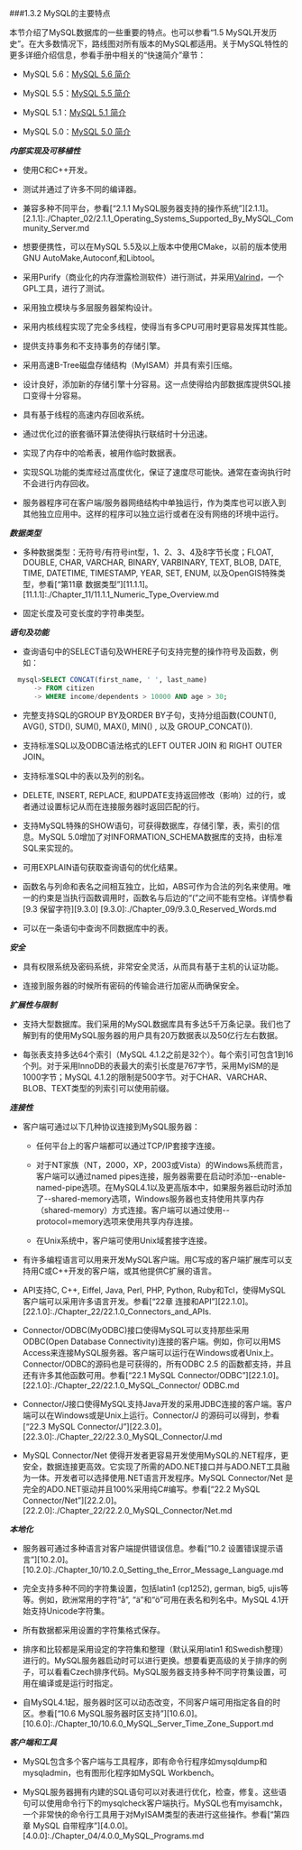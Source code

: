 ###1.3.2 MySQL的主要特点

  本节介绍了MySQL数据库的一些重要的特点。也可以参看“1.5 MySQL开发历史”。在大多数情况下，路线图对所有版本的MySQL都适用。关于MySQL特性的更多详细介绍信息，参看手册中相关的“快速简介”章节：  
  
  * MySQL 5.6：[MySQL 5.6 简介](http://dev.mysql.com/doc/refman/5.6/en/mysql-nutshell.html)
    
  * MySQL 5.5：[MySQL 5.5 简介](http://dev.mysql.com/doc/refman/5.5/en/mysql-nutshell.html)
  
 
  * MySQL 5.1：[MySQL 5.1 简介](http://dev.mysql.com/doc/refman/5.1/en/mysql-nutshell.html)
  
 
  * MySQL 5.0：[MySQL 5.0 简介](http://dev.mysql.com/doc/refman/5.0/en/mysql-nutshell.html)

  
***内部实现及可移植性***
  
  * 使用C和C++开发。  
  
  * 测试并通过了许多不同的编译器。   
  
  * 兼容多种不同平台，参看[“2.1.1 MySQL服务器支持的操作系统”][2.1.1]。
 [2.1.1]:./Chapter_02/2.1.1_Operating_Systems_Supported_By_MySQL_Community_Server.md  
  
  * 想要便携性，可以在MySQL 5.5及以上版本中使用CMake，以前的版本使用GNU AutoMake,Autoconf,和Libtool。
    
  * 采用Purify（商业化的内存泄露检测软件）进行测试，并采用[Valrind](http://developer.kde.org/~sewardj/)，一个GPL工具，进行了测试。  
  
  * 采用独立模块与多层服务器架构设计。  
  
  * 采用内核线程实现了完全多线程，使得当有多CPU可用时更容易发挥其性能。  
  
  * 提供支持事务和不支持事务的存储引擎。  
  
  * 采用高速B-Tree磁盘存储结构（MyISAM）并具有索引压缩。  
  
  * 设计良好，添加新的存储引擎十分容易。这一点使得给内部数据库提供SQL接口变得十分容易。 
   
  * 具有基于线程的高速内存回收系统。 
   
  * 通过优化过的嵌套循环算法使得执行联结时十分迅速。
    
  * 实现了内存中的哈希表，被用作临时数据表。  
  
  * 实现SQL功能的类库经过高度优化，保证了速度尽可能快。通常在查询执行时不会进行内存回收。
    
  * 服务器程序可在客户端/服务器网络结构中单独运行，作为类库也可以嵌入到其他独立应用中。这样的程序可以独立运行或者在没有网络的环境中运行。  

***数据类型***

  * 多种数据类型：无符号/有符号int型，1、2、3、4及8字节长度；FLOAT, DOUBLE, CHAR, VARCHAR, BINARY, VARBINARY, TEXT, BLOB, DATE, TIME, DATETIME, TIMESTAMP, YEAR, SET, ENUM, 以及OpenGIS特殊类型，参看[“第11章 数据类型”][11.1.1]。
[11.1.1]:./Chapter_11/11.1.1_Numeric_Type_Overview.md 
   
  * 固定长度及可变长度的字符串类型。
  
***语句及功能***

  * 查询语句中的SELECT语句及WHERE子句支持完整的操作符号及函数，例如：

  ```sql
	mysql>SELECT CONCAT(first_name, ' ', last_name)  
	    -> FROM citizen  	    -> WHERE income/dependents > 10000 AND age > 30;  
  ```
  
  * 完整支持SQL的GROUP BY及ORDER BY子句，支持分组函数(COUNT(), AVG(), STD(), SUM(), MAX(), MIN() , 以及 GROUP_CONCAT()).  
  
  * 支持标准SQL以及ODBC语法格式的LEFT OUTER JOIN 和 RIGHT OUTER JOIN。 
   
  * 支持标准SQL中的表以及列的别名。
    
  * DELETE, INSERT, REPLACE, 和UPDATE支持返回修改（影响）过的行，或者通过设置标记从而在连接服务器时返回匹配的行。  
  
  * 支持MySQL特殊的SHOW语句，可获得数据库，存储引擎，表，索引的信息。MySQL 5.0增加了对INFORMATION_SCHEMA数据库的支持，由标准SQL来实现的。
    
  * 可用EXPLAIN语句获取查询语句的优化结果。
    
  * 函数名与列命和表名之间相互独立，比如，ABS可作为合法的列名来使用。唯一的约束是当执行函数调用时，函数名与后边的“(”之间不能有空格。详情参看[9.3 保留字符][9.3.0]
[9.3.0]:./Chapter_09/9.3.0_Reserved_Words.md
   
  * 可以在一条语句中查询不同数据库中的表。  
  
***安全***

  * 具有权限系统及密码系统，非常安全灵活，从而具有基于主机的认证功能。
    
  * 连接到服务器的时候所有密码的传输会进行加密从而确保安全。  

***扩展性与限制***

  * 支持大型数据库。我们采用的MySQL数据库具有多达5千万条记录。我们也了解到有的使用MySQL服务器的用户具有20万数据表以及50亿行左右数据。  
  
  * 每张表支持多达64个索引（MySQL 4.1.2之前是32个）。每个索引可包含1到16个列。对于采用InnoDB的表最大的索引长度是767字节，采用MyISM的是1000字节；MySQL 4.1.2的限制是500字节。对于CHAR、VARCHAR、BLOB、TEXT类型的列索引可以使用前缀。***连接性***

  * 客户端可通过以下几种协议连接到MySQL服务器：  
  
    - 任何平台上的客户端都可以通过TCP/IP套接字连接。
      
    - 对于NT家族（NT，2000，XP，2003或Vista）的Windows系统而言，客户端可以通过named pipes连接，服务器需要在启动时添加--enable-named-pipe选项。在MySQL4.1以及更高版本中，如果服务器启动时添加了--shared-memory选项，Windows服务器也支持使用共享内存（shared-memory）方式连接。客户端可以通过使用--protocol=memory选项来使用共享内存连接。
    
     - 在Unix系统中，客户端可使用Unix域套接字连接。
      
  * 有许多编程语言可以用来开发MySQL客户端。用C写成的客户端扩展库可以支持用C或C++开发的客户端，或其他提供C扩展的语言。  
  
  * API支持C, C++, Eiffel, Java, Perl, PHP, Python, Ruby和Tcl，使得MySQL客户端可以采用许多语言开发。参看[“22章 连接和API”][22.1.0]。
[22.1.0]:./Chapter_22/22.1.0_Connectors_and_APIs.
    
  * Connector/ODBC(MyODBC)接口使得MySQL可以支持那些采用ODBC(Open Database Connectivity)连接的客户端。例如，你可以用MS Access来连接MySQL服务器。客户端可以运行在Windows或者Unix上。Connector/ODBC的源码也是可获得的，所有ODBC 2.5 的函数都支持，并且还有许多其他函数可用。参看[“22.1 MySQL Connector/ODBC”][22.1.0]。
[22.1.0]:./Chapter_22/22.1.0_MySQL_Connector/ ODBC.md
    
  * Connector/J接口使得MySQL支持Java开发的采用JDBC连接的客户端。客户端可以在Windows或是Unix上运行。Connector/J 的源码可以得到，参看[“22.3 MySQL Connector/J”][22.3.0]。  
[22.3.0]:./Chapter_22/22.3.0_MySQL_Connector/J.md
  
  * MySQL Connector/Net 使得开发者更容易开发使用MySQL的.NET程序，更安全，数据连接更高效。它实现了所需的ADO.NET接口并与ADO.NET工具融为一体。开发者可以选择使用.NET语言开发程序。MySQL Connector/Net 是完全的ADO.NET驱动并且100%采用纯C#编写。参看[“22.2 MySQL Connector/Net”][22.2.0]。
[22.2.0]:./Chapter_22/22.2.0_MySQL_Connector/Net.md  
  
***本地化***

  * 服务器可通过多种语言对客户端提供错误信息。参看[“10.2 设置错误提示语言”][10.2.0]。
[10.2.0]:./Chapter_10/10.2.0_Setting_the_Error_Message_Language.md
    
  * 完全支持多种不同的字符集设置，包括latin1 (cp1252), german, big5, ujis等等。例如，欧洲常用的字符“å”, “ä”和“ö”可用在表名和列名中。MySQL 4.1开始支持Unicode字符集。
    
  * 所有数据都采用设置的字符集格式保存。  
  
  * 排序和比较都是采用设定的字符集和整理（默认采用latin1 和Swedish整理）进行的。MySQL服务器启动时可以进行更换。想要看更高级的关于排序的例子，可以看看Czech排序代码。MySQL服务器支持多种不同字符集设置，可用在编译或是运行时指定。 
   
  * 自MySQL4.1起，服务器时区可以动态改变，不同客户端可用指定各自的时区。参看[“10.6 MySQL服务器时区支持”][10.6.0]。
[10.6.0]:./Chapter_10/10.6.0_MySQL_Server_Time_Zone_Support.md

  
***客户端和工具***

  * MySQL包含多个客户端与工具程序，即有命令行程序如mysqldump和mysqladmin，也有图形化程序如MySQL Workbench。  
  
  * MySQL服务器拥有内建的SQL语句可以对表进行优化，检查，修复。这些语句可以使用命令行下的mysqlcheck客户端执行。MySQL也有myisamchk，一个非常快的命令行工具用于对MyISAM类型的表进行这些操作。参看[“第四章 MySQL 自带程序”][4.0.0]。
[4.0.0]:./Chapter_04/4.0.0_MySQL_Programs.md
  
